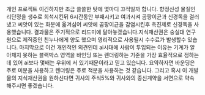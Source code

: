 개인 프로젝트 이긴하지만 조금 쓸쓸한 탓에 몇마디 끄적일까 합니다.
향정신성 물질인 리단정을 생수로 희석시킨뒤 6시간동안 부패시키고 여과시켜 곰팡이균과 신경독을 걸러냈고
씨앗이 있는 화분에 옮겨심어 씨앗에 곰팡이균을 감염시킨후 촉진제로 신경독을 사용했습니다.
결과물은 주기적으로 리드미에 달아놓겠습니다.지식재산권은 숭실대 연구원으로 제직중인 친누나에게 양도 했으며
영리적으로 사용될시 수수료가 발생할수 있습니다.
마지막으로 이건 개인적인 의견인데 ai시대에 사람이 투입되는 이유는
기계가 알아채지 못하는 블랙박스 영역을 바인딩 또는 렌더링하는 기준을
가장 효율적으로 정하는데 있어 ai보다 몇배는 우위에 서 있기때문이라고 믿고 있습니다.
요약하자면 바운딩은 주로 미분을 사용하고 렌더링은 주로 적분을 사용하는 것 같습니다.
그리고 혹시 이 개발물의 지식재산권을 원하신다면 귀사의 주식5%와 귀사와의 종신계약을 서면으로 약속해주시면 좋겠습니다.